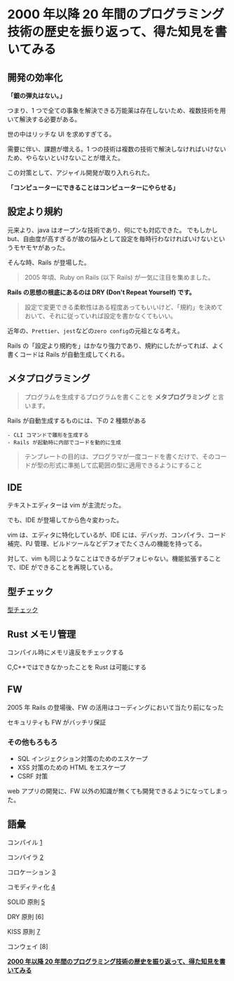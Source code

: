 # 2000 年以降 20 年間のプログラミング技術の歴史を振り返って、得た知見を書いてみる

## 開発の効率化

**「銀の弾丸はない。」**

つまり、1 つで全ての事象を解決できる万能薬は存在しないため、複数技術を用いて解決する必要がある。

世の中はリッチな UI を求めすぎてる。

需要に伴い、課題が増える。1 つの技術は複数の技術で解決しなければいけないため、やらないといけないことが増えた。

この対策として、アジャイル開発が取り入れられた。

**「コンピューターにできることはコンピューターにやらせる」**

## 設定より規約

元来より、java はオープンな技術であり、何にでも対応できた。
でもしかし but、自由度が高すぎるが故の悩みとして設定を毎時行わなければいけないというモヤモヤがあった。

そんな時、Rails が登場した。

> 2005 年頃、Ruby on Rails (以下 Rails) が一気に注目を集めました。

**Rails の思想の根底にあるのは DRY (Don't Repeat Yourself) です。**

> 設定で変更できる柔軟性はある程度あってもいいけど、「規約」を決めておいて、それに従っていれば設定を書かなくてもいい。

近年の、`Prettier`、`jest`などの`zero config`の元祖となる考え。

Rails の「設定より規約を」はかなり強力であり、規約にしたがってれば、よく書くコードは Rails が自動生成してくれる。

## メタプログラミング

> プログラムを生成するプログラムを書くことを **メタプログラミング** と言います。

Rails が自動生成するものには、下の 2 種類がある

```text
- CLI コマンドで雛形を生成する
- Rails が起動時に内部でコードを動的に生成
```

> テンプレートの目的は、プログラマが一度コードを書くだけで、そのコードが型の形式に準拠して広範囲の型に適用できるようにすること

## IDE

テキストエディターは vim が主流だった。

でも、IDE が登場してから色々変わった。

vim は、エディタに特化しているが、IDE には、デバッガ、コンパイラ、コード補完、PJ 管理、ビルドツールなどデフォでたくさんの機能を持ってる。

対して、vim も同じようなことはできるがデフォじゃない。機能拡張することで、IDE ができることを再現している。

## 型チェック

[型チェック](https://qiita.com/k5n/items/0fbd47bb2ba0625c37ce#%E5%9E%8B%E3%83%81%E3%82%A7%E3%83%83%E3%82%AF)

## Rust メモリ管理

コンパイル時にメモリ違反をチェックする

C,C++ではできなかったことを Rust は可能にする

## FW

2005 年 Rails の登場後、FW の活用はコーディングにおいて当たり前になった

セキュリティも FW がバッチリ保証

### その他もろもろ

- SQL インジェクション対策のためのエスケープ
- XSS 対策のための HTML をエスケープ
- CSRF 対策

web アプリの開発に、FW 以外の知識が無くても開発できるようになってしまった。

## 語彙

コンパイル [1]

コンパイラ [2]

コロケーション [3]

コモディティ化 [4]

SOLID 原則 [5]

DRY 原則 [6]

KISS 原則 [7]

コンウェイ [8]

[1]: 別の形式、書式に変換する作業
[2]: プログラム言語を機械語に変換する作業
[3]: サーバー、回線装置を共同の場所に設置すること
[4]: 経済用語：個性を失い、期待されていたものが一般化していくさま

[5]:
[6]:
[7]:
[8]:

**[2000 年以降 20 年間のプログラミング技術の歴史を振り返って、得た知見を書いてみる](https://qiita.com/k5n/items/0fbd47bb2ba0625c37ce#%E9%96%8B%E7%99%BA%E3%81%AE%E5%8A%B9%E7%8E%87%E5%8C%96)**
